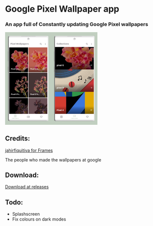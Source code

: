 # Google Pixel Wallpaper app 
  ### An app full of Constantly updating Google Pixel wallpapers <br>
 
 
<img width="30%" src="https://raw.githubusercontent.com/wacko1805/wacko1805/main/tia3064491751556677368.png"><img width="30%" src="https://raw.githubusercontent.com/wacko1805/wacko1805/main/tia6404478369659115365.png">

## Credits:

[jahirfiquitiva for Frames](https://github.com/jahirfiquitiva/Frames)

The people who made the wallpapers at google

## Download:

[Download at releases](https://github.com/wacko1805/Pixel-Wallpaper-app/releases)

## Todo:

* Splashscreen
* Fix colours on dark modes
